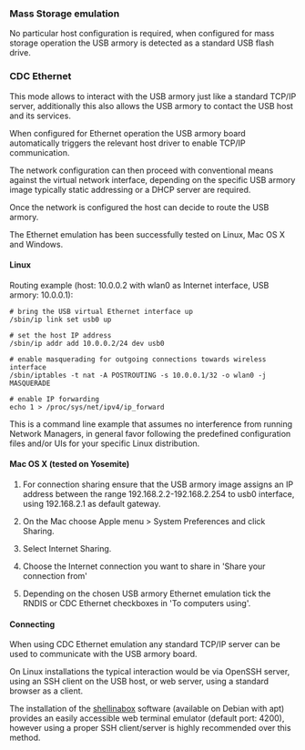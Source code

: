 ### Mass Storage emulation

No particular host configuration is required, when configured for mass storage
operation the USB armory is detected as a standard USB flash drive.

### CDC Ethernet

This mode allows to interact with the USB armory just like a standard TCP/IP
server, additionally this also allows the USB armory to contact the USB host
and its services.

When configured for Ethernet operation the USB armory board automatically
triggers the relevant host driver to enable TCP/IP communication.

The network configuration can then proceed with conventional means against the
virtual network interface, depending on the specific USB armory image typically
static addressing or a DHCP server are required.

Once the network is configured the host can decide to route the USB armory.

The Ethernet emulation has been successfully tested on Linux, Mac OS X and
Windows.

#### Linux

Routing example (host: 10.0.0.2 with wlan0 as Internet interface, USB armory: 10.0.0.1):
```
# bring the USB virtual Ethernet interface up
/sbin/ip link set usb0 up

# set the host IP address
/sbin/ip addr add 10.0.0.2/24 dev usb0

# enable masquerading for outgoing connections towards wireless interface
/sbin/iptables -t nat -A POSTROUTING -s 10.0.0.1/32 -o wlan0 -j MASQUERADE

# enable IP forwarding
echo 1 > /proc/sys/net/ipv4/ip_forward

```

This is a command line example that assumes no interference from running Network Managers, in general favor following the predefined configuration files and/or UIs for your specific Linux distribution.

#### Mac OS X (tested on Yosemite)

1. For connection sharing ensure that the USB armory image assigns an IP
address between the range 192.168.2.2-192.168.2.254 to usb0 interface, using
192.168.2.1 as default gateway.

2. On the Mac choose Apple menu > System Preferences and click Sharing.

3. Select Internet Sharing.

4. Choose the Internet connection you want to share in 'Share your connection
from'

5. Depending on the chosen USB armory Ethernet emulation tick the RNDIS or
CDC Ethernet checkboxes in 'To computers using'.

#### Connecting

When using CDC Ethernet emulation any standard TCP/IP server can be used to communicate with the USB armory board.

On Linux installations the typical interaction would be via OpenSSH server, using an SSH client on the USB host, or web server, using a standard browser as a client.

The installation of the [shellinabox](https://code.google.com/p/shellinabox/) software (available on Debian with apt) provides an easily accessible web terminal emulator (default port: 4200), however using a proper SSH client/server is highly recommended over this method.